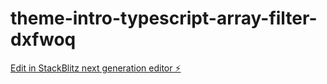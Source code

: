 # theme-intro-typescript-array-filter-dxfwoq

[Edit in StackBlitz next generation editor ⚡️](https://stackblitz.com/~/github.com/l3miage-monachov/theme-intro-typescript-array-filter-dxfwoq)